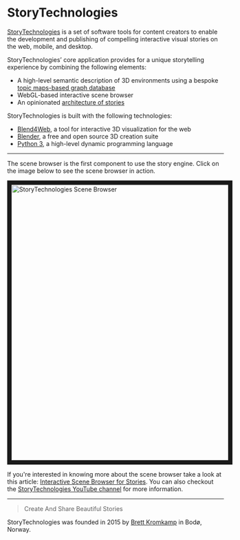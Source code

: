 # StoryTechnologies

[StoryTechnologies](http://www.storytechnologies.com/) is a set of software tools for content creators to enable the development and publishing of compelling interactive visual stories on the web, mobile, and desktop.

StoryTechnologies’ core application provides for a unique storytelling experience by combining the following elements:

* A high-level semantic description of 3D environments using a bespoke [topic maps-based graph database](https://github.com/brettkromkamp/topic_db)
* WebGL-based interactive scene browser
* An opinionated [architecture of stories](http://www.storytechnologies.com/2016/05/minimum-viable-story/)

StoryTechnologies is built with the following technologies:

* [Blend4Web](https://www.blend4web.com/), a tool for interactive 3D visualization for the web
* [Blender](https://www.blender.org/), a free and open source 3D creation suite
* [Python 3](https://www.python.org/), a high-level dynamic programming language

---
The scene browser is the first component to use the story engine. Click on the image below to see the scene browser in action.

<a href="http://www.youtube.com/watch?feature=player_embedded&v=RF1-VGqixnM
" target="_blank"><img src="http://www.storytechnologies.com/wp-content/uploads/2016/11/desert1-small.png" 
alt="StoryTechnologies Scene Browser" width="640" border="10" /></a>

If you're interested in knowing more about the scene browser take a look at this article: [Interactive Scene Browser for Stories](http://www.storytechnologies.com/2016/10/interactive-scene-browser-for-stories/). You can also checkout the [StoryTechnologies YouTube channel](https://www.youtube.com/channel/UCd1QRCmYP9AVxno-AjZvAyg) for more information. 

---
> Create And Share Beautiful Stories

StoryTechnologies was founded in 2015 by [Brett Kromkamp](https://twitter.com/brettkromkamp) in Bodø, Norway.

